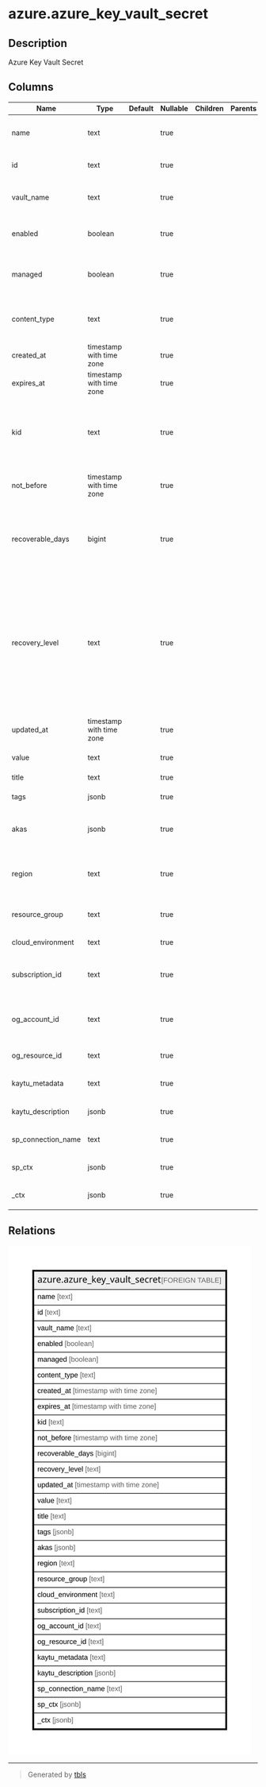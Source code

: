 # azure.azure_key_vault_secret

## Description

Azure Key Vault Secret

## Columns

| Name | Type | Default | Nullable | Children | Parents | Comment |
| ---- | ---- | ------- | -------- | -------- | ------- | ------- |
| name | text |  | true |  |  | The friendly name that identifies the secret. |
| id | text |  | true |  |  | Contains ID to identify a secret uniquely. |
| vault_name | text |  | true |  |  | The friendly name that identifies the vault. |
| enabled | boolean |  | true |  |  | Indicates whether the secret is enabled, or not. |
| managed | boolean |  | true |  |  | Indicates whether the secret's lifetime is managed by key vault, or not. |
| content_type | text |  | true |  |  | Specifies the type of the secret value such as a password. |
| created_at | timestamp with time zone |  | true |  |  | Specifies the time when the secret is created. |
| expires_at | timestamp with time zone |  | true |  |  | Specifies the time when the secret will expire. |
| kid | text |  | true |  |  | If this is a secret backing a KV certificate, then this field specifies the corresponding key backing the KV certificate. |
| not_before | timestamp with time zone |  | true |  |  | Specifies the time before which the secret is not usable. |
| recoverable_days | bigint |  | true |  |  | Specifies the soft delete data retention days. Value should be >=7 and <=90 when softDelete enabled, otherwise 0. |
| recovery_level | text |  | true |  |  | The deletion recovery level currently in effect for the object. If it contains 'Purgeable', then the object can be permanently deleted by a privileged user; otherwise, only the system can purge the object at the end of the retention interval. |
| updated_at | timestamp with time zone |  | true |  |  | Specifies the time when the secret was last updated. |
| value | text |  | true |  |  | Specifies the secret value. |
| title | text |  | true |  |  | Title of the resource. |
| tags | jsonb |  | true |  |  | A map of tags for the resource. |
| akas | jsonb |  | true |  |  | Array of globally unique identifier strings (also known as) for the resource. |
| region | text |  | true |  |  | The Azure region/location in which the resource is located. |
| resource_group | text |  | true |  |  | The resource group which holds this resource. |
| cloud_environment | text |  | true |  |  | The Azure Cloud Environment. |
| subscription_id | text |  | true |  |  | The Azure Subscription ID in which the resource is located. |
| og_account_id | text |  | true |  |  | The Platform Account ID in which the resource is located. |
| og_resource_id | text |  | true |  |  | The unique ID of the resource in opengovernance. |
| kaytu_metadata | text |  | true |  |  | Platform Metadata of the Azure resource. |
| kaytu_description | jsonb |  | true |  |  | The full model description of the resource |
| sp_connection_name | text |  | true |  |  | Steampipe connection name. |
| sp_ctx | jsonb |  | true |  |  | Steampipe context in JSON form. |
| _ctx | jsonb |  | true |  |  | Steampipe context in JSON form. |

## Relations

![er](azure.azure_key_vault_secret.svg)

---

> Generated by [tbls](https://github.com/k1LoW/tbls)
